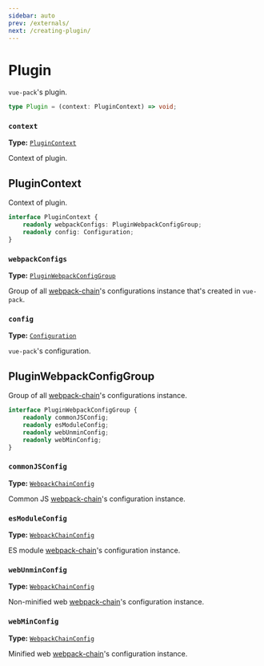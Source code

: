 ```yaml
---
sidebar: auto
prev: /externals/
next: /creating-plugin/
---
```


# Plugin

`vue-pack`'s plugin.

```ts
type Plugin = (context: PluginContext) => void;
```

### `context`
**Type:** [`PluginContext`](#plugincontext)

Context of plugin.

## PluginContext

Context of plugin.

```ts
interface PluginContext {
	readonly webpackConfigs: PluginWebpackConfigGroup;
	readonly config: Configuration;
}
```

### `webpackConfigs`
**Type:** [`PluginWebpackConfigGroup`](#pluginwebpackconfiggroup)

Group of all [webpack-chain](https://github.com/mozilla-neutrino/webpack-chain)'s configurations instance that's created in `vue-pack`.

### `config`
**Type:** [`Configuration`](/configuration/)

`vue-pack`'s configuration.

## PluginWebpackConfigGroup

Group of all [webpack-chain](https://github.com/mozilla-neutrino/webpack-chain)'s configurations instance.

```ts
interface PluginWebpackConfigGroup {
	readonly commonJSConfig;
	readonly esModuleConfig;
	readonly webUnminConfig;
	readonly webMinConfig;
}
```

### `commonJSConfig`
**Type:** [`WebpackChainConfig`](https://github.com/mozilla-neutrino/webpack-chain#config)

Common JS [webpack-chain](https://github.com/mozilla-neutrino/webpack-chain)'s configuration instance.

### `esModuleConfig`
**Type:** [`WebpackChainConfig`](https://github.com/mozilla-neutrino/webpack-chain#config)

ES module [webpack-chain](https://github.com/mozilla-neutrino/webpack-chain)'s configuration instance.

### `webUnminConfig`
**Type:** [`WebpackChainConfig`](https://github.com/mozilla-neutrino/webpack-chain#config)

Non-minified web [webpack-chain](https://github.com/mozilla-neutrino/webpack-chain)'s configuration instance.

### `webMinConfig`
**Type:** [`WebpackChainConfig`](https://github.com/mozilla-neutrino/webpack-chain#config)

Minified web [webpack-chain](https://github.com/mozilla-neutrino/webpack-chain)'s configuration instance.
